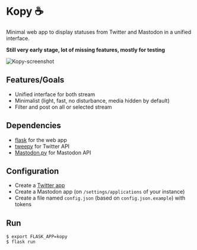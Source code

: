# Kopy ☕

Minimal web app to display statuses from Twitter and Mastodon in a unified
interface.

**Still very early stage, lot of missing features, mostly for testing**

![Kopy-screenshot](https://www.odoo.com/r/3mI)

## Features/Goals

- Unified interface for both stream
- Minimalist (light, fast, no disturbance, media hidden by default)
- Filter and post on all or selected stream

## Dependencies

- [flask](http://flask.pocoo.org/) for the web app
- [tweepy](http://tweepy.org/) for Twitter API
- [Mastodon.py](https://github.com/halcy/Mastodon.py) for Mastodon API

## Configuration

- Create a [Twitter app](https://developer.twitter.com/en/apps)
- Create a Mastodon app (on `/settings/applications` of your instance)
- Create a file named `config.json` (based on `config.json.example`) with tokens

## Run

```
$ export FLASK_APP=kopy
$ flask run
```
